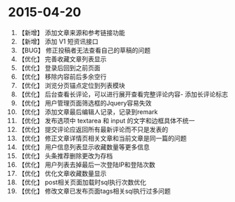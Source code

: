 <!-- 主站新增功能描述 -->

# 2015-04-20

1. 【新增】 添加文章来源和参考链接功能
1. 【新增】 添加 V1 短资讯接口
1. 【BUG】 修正投稿者无法查看自己的草稿的问题
1. 【优化】 完善收藏文章列表显示
1. 【优化】 登录后回到之前页面
1. 【优化】 移除内容前后多余空行
1. 【优化】 浏览分页锚点定位到列表模块
1. 【优化】 后台查看长评论，可以进行展开查看完整评论内容- 添加长评论标志
1. 【优化】 用户管理页面筛选框的Jquery容易失效
1. 【优化】 添加文章最后编辑人记录，记录到remark
1. 【优化】 发布选项中 textarea 和 input 的文字和边框具体不统一
1. 【优化】 提交评论应返回所有最新评论而不只是发表的
1. 【优化】 修正文章详情页相关文章和当前文章是同一篇的问题
1. 【优化】 用户信息列表显示收藏数量等更多信息
1. 【优化】 头条推荐删除更改为存档
1. 【优化】 用户列表去掉最后一次登陆IP和登陆次数
1. 【优化】 优化文章收藏数量显示
1. 【优化】 post相关页面加载时sql执行次数优化
1. 【优化】 修改文章已发布页面tags相关sql执行过多问题

